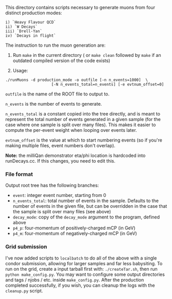 This directory contains scripts necessary to generate muons from four distinct production modes:

	i) `Heavy Flavour QCD`
	ii) `W Decays`
	iii) `Drell-Yan`
	iv) `Decays in flight`

The instruction to run the muon generation are:
1. Run `make` in the current directory ( or `make clean` followed by `make` if an outdated compiled version of the code exists)

2. Usage:
```
./runMuons -d production_mode -o outfile [-n n_events=1000]  \
 					[-N n_events_total=n_events] [-e evtnum_offset=0]
```

`outfile` is the name of the ROOT file to output to.

`n_events` is the number of events to generate.

`n_events_total` is a constant copied into the tree directly, and is meant to represent the total number of events generated in a given sample
(for the case where one sample is split over many files). This makes it easier to compute the per-event weight when looping over events later.

`evtnum_offset` is the value at which to start numbering events (so if you're making multiple files, event numbers don't overlap).

**Note:** the milliQan demonstrator eta/phi location is hardcoded into runDecays.cc. If this changes, you need to edit this.


### File format
Output root tree has the following branches:
* `event`: integer event number, starting from 0
* `n_events_total`: total number of events in the sample. Defaults to the number of events in the given file, but can be overridden
in the case that the sample is split over many files (see above)
* `decay_mode`: copy of the `decay_mode` argument to the program, defined above
* `p4_p`: four-momentum of positively-charged mCP (in GeV)
* `p4_m`: four-momentum of negatively-charged mCP (in GeV)


### Grid submission

I've now added scripts to `localbatch` to do all of the above with a single condor submission, allowing for larger samples and far less babysiting.
To run on the grid, create a input tarball first with: `./createTar.sh`, then run `python make_config.py`.
You may want to configure some output directories and tags / njobs / etc. inside `make_config.py`. After the production completed successfully, if you wish, you can cleanup the logs with the `cleanup.py` script.
